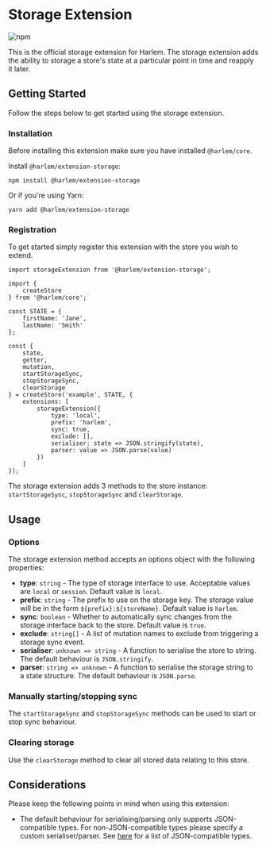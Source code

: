# Storage Extension

![npm](https://img.shields.io/npm/v/@harlem/extension-storage)

This is the official storage extension for Harlem. The storage extension adds the ability to storage a store's state at a particular point in time and reapply it later. 

## Getting Started

Follow the steps below to get started using the storage extension.

### Installation

Before installing this extension make sure you have installed `@harlem/core`.

Install `@harlem/extension-storage`:
```
npm install @harlem/extension-storage
```
Or if you're using Yarn:
```
yarn add @harlem/extension-storage
```

### Registration

To get started simply register this extension with the store you wish to extend.

```typescript{16-18,21-28}
import storageExtension from '@harlem/extension-storage';

import {
    createStore
} from '@harlem/core';

const STATE = {
    firstName: 'Jane',
    lastName: 'Smith'
};

const {
    state,
    getter,
    mutation,
    startStorageSync,
    stopStorageSync,
    clearStorage
} = createStore('example', STATE, {
    extensions: [
        storageExtension({
            type: 'local',
            prefix: 'harlem',
            sync: true,
            exclude: [],
            serialiser: state => JSON.stringify(state),
            parser: value => JSON.parse(value)
        })
    ]
});
```

The storage extension adds 3 methods to the store instance: `startStorageSync`, `stopStorageSync` and `clearStorage`.


## Usage

### Options
The storage extension method accepts an options object with the following properties:
- **type**: `string` - The type of storage interface to use. Acceptable values are `local` or `session`. Default value is `local`.
- **prefix**: `string` - The prefix to use on the storage key. The storage value will be in the form `${prefix}:${storeName}`. Default value is `harlem`.
- **sync**: `boolean` - Whether to automatically sync changes from the storage interface back to the store. Default value is `true`.
- **exclude**: `string[]` - A list of mutation names to exclude from triggering a storage sync event.
- **serialiser**: `unknown => string` - A function to serialise the store to string. The default behaviour is `JSON.stringify`.
- **parser**: `string => unknown` - A function to serialise the storage string to a state structure. The default behaviour is `JSON.parse`.

### Manually starting/stopping sync
The `startStorageSync` and `stopStorageSync` methods can be used to start or stop sync behaviour.


### Clearing storage
Use the `clearStorage` method to clear all stored data relating to this store.


## Considerations
Please keep the following points in mind when using this extension:

- The default behaviour for serialising/parsing only supports JSON-compatible types. For non-JSON-compatible types please specify a custom serialiser/parser. See [here](https://developer.mozilla.org/en-US/docs/Web/JavaScript/Reference/Global_Objects/JSON/stringify#description) for a list of JSON-compatible types.